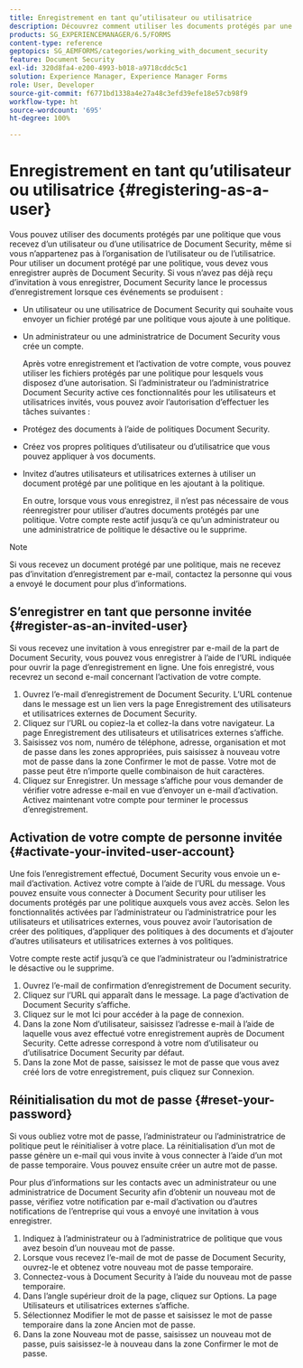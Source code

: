 ```yaml
---
title: Enregistrement en tant qu’utilisateur ou utilisatrice
description: Découvrez comment utiliser les documents protégés par une politique que vous recevez d’un utilisateur ou d’une utilisatrice de Document Security, même si vous n’appartenez pas à l’organisation de l’utilisateur ou de l’utilisatrice.
products: SG_EXPERIENCEMANAGER/6.5/FORMS
content-type: reference
geptopics: SG_AEMFORMS/categories/working_with_document_security
feature: Document Security
exl-id: 320d8fa4-e200-4993-b018-a9718cddc5c1
solution: Experience Manager, Experience Manager Forms
role: User, Developer
source-git-commit: f6771bd1338a4e27a48c3efd39efe18e57cb98f9
workflow-type: ht
source-wordcount: '695'
ht-degree: 100%

---
```


# Enregistrement en tant qu’utilisateur ou utilisatrice {#registering-as-a-user}

Vous pouvez utiliser des documents protégés par une politique que vous recevez d’un utilisateur ou d’une utilisatrice de Document Security, même si vous n’appartenez pas à l’organisation de l’utilisateur ou de l’utilisatrice. Pour utiliser un document protégé par une politique, vous devez vous enregistrer auprès de Document Security. Si vous n’avez pas déjà reçu d’invitation à vous enregistrer, Document Security lance le processus d’enregistrement lorsque ces événements se produisent :

* Un utilisateur ou une utilisatrice de Document Security qui souhaite vous envoyer un fichier protégé par une politique vous ajoute à une politique.
* Un administrateur ou une administratrice de Document Security vous crée un compte.

  Après votre enregistrement et l’activation de votre compte, vous pouvez utiliser les fichiers protégés par une politique pour lesquels vous disposez d’une autorisation. Si l’administrateur ou l’administratrice Document Security active ces fonctionnalités pour les utilisateurs et utilisatrices invités, vous pouvez avoir l’autorisation d’effectuer les tâches suivantes :

* Protégez des documents à l’aide de politiques Document Security.
* Créez vos propres politiques d’utilisateur ou d’utilisatrice que vous pouvez appliquer à vos documents.
* Invitez d’autres utilisateurs et utilisatrices externes à utiliser un document protégé par une politique en les ajoutant à la politique.

  En outre, lorsque vous vous enregistrez, il n’est pas nécessaire de vous réenregistrer pour utiliser d’autres documents protégés par une politique. Votre compte reste actif jusqu’à ce qu’un administrateur ou une administratrice de politique le désactive ou le supprime.

>[!NOTE]
>
>Si vous recevez un document protégé par une politique, mais ne recevez pas d’invitation d’enregistrement par e-mail, contactez la personne qui vous a envoyé le document pour plus d’informations.

## S’enregistrer en tant que personne invitée {#register-as-an-invited-user}

Si vous recevez une invitation à vous enregistrer par e-mail de la part de Document Security, vous pouvez vous enregistrer à l’aide de l’URL indiquée pour ouvrir la page d’enregistrement en ligne. Une fois enregistré, vous recevrez un second e-mail concernant l’activation de votre compte.

1. Ouvrez l’e-mail d’enregistrement de Document Security. L’URL contenue dans le message est un lien vers la page Enregistrement des utilisateurs et utilisatrices externes de Document Security.
1. Cliquez sur l’URL ou copiez-la et collez-la dans votre navigateur. La page Enregistrement des utilisateurs et utilisatrices externes s’affiche.
1. Saisissez vos nom, numéro de téléphone, adresse, organisation et mot de passe dans les zones appropriées, puis saisissez à nouveau votre mot de passe dans la zone Confirmer le mot de passe. Votre mot de passe peut être n’importe quelle combinaison de huit caractères.
1. Cliquez sur Enregistrer. Un message s’affiche pour vous demander de vérifier votre adresse e-mail en vue d’envoyer un e-mail d’activation. Activez maintenant votre compte pour terminer le processus d’enregistrement.

## Activation de votre compte de personne invitée {#activate-your-invited-user-account}

Une fois l’enregistrement effectué, Document Security vous envoie un e-mail d’activation. Activez votre compte à l’aide de l’URL du message. Vous pouvez ensuite vous connecter à Document Security pour utiliser les documents protégés par une politique auxquels vous avez accès. Selon les fonctionnalités activées par l’administrateur ou l’administratrice pour les utilisateurs et utilisatrices externes, vous pouvez avoir l’autorisation de créer des politiques, d’appliquer des politiques à des documents et d’ajouter d’autres utilisateurs et utilisatrices externes à vos politiques.

Votre compte reste actif jusqu’à ce que l’administrateur ou l’administratrice le désactive ou le supprime.

1. Ouvrez l’e-mail de confirmation d’enregistrement de Document security.
1. Cliquez sur l’URL qui apparaît dans le message. La page d’activation de Document Security s’affiche.
1. Cliquez sur le mot Ici pour accéder à la page de connexion.
1. Dans la zone Nom d’utilisateur, saisissez l’adresse e-mail à l’aide de laquelle vous avez effectué votre enregistrement auprès de Document Security. Cette adresse correspond à votre nom d’utilisateur ou d’utilisatrice Document Security par défaut.
1. Dans la zone Mot de passe, saisissez le mot de passe que vous avez créé lors de votre enregistrement, puis cliquez sur Connexion.

## Réinitialisation du mot de passe {#reset-your-password}

Si vous oubliez votre mot de passe, l’administrateur ou l’administratrice de politique peut le réinitialiser à votre place. La réinitialisation d’un mot de passe génère un e-mail qui vous invite à vous connecter à l’aide d’un mot de passe temporaire. Vous pouvez ensuite créer un autre mot de passe.

Pour plus d’informations sur les contacts avec un administrateur ou une administratrice de Document Security afin d’obtenir un nouveau mot de passe, vérifiez votre notification par e-mail d’activation ou d’autres notifications de l’entreprise qui vous a envoyé une invitation à vous enregistrer.

1. Indiquez à l’administrateur ou à l’administratrice de politique que vous avez besoin d’un nouveau mot de passe.
1. Lorsque vous recevez l’e-mail de mot de passe de Document Security, ouvrez-le et obtenez votre nouveau mot de passe temporaire.
1. Connectez-vous à Document Security à l’aide du nouveau mot de passe temporaire.
1. Dans l’angle supérieur droit de la page, cliquez sur Options. La page Utilisateurs et utilisatrices externes s’affiche.
1. Sélectionnez Modifier le mot de passe et saisissez le mot de passe temporaire dans la zone Ancien mot de passe.
1. Dans la zone Nouveau mot de passe, saisissez un nouveau mot de passe, puis saisissez-le à nouveau dans la zone Confirmer le mot de passe.
